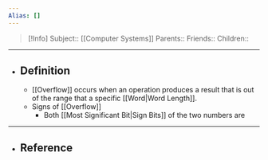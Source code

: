 ```yaml
---
Alias: []
---
```

> [!Info]
> Subject:: [[Computer Systems]]
> Parents:: 
> Friends:: 
> Children:: 
---
- ## Definition
	- [[Overflow]] occurs when an operation produces a result that is out of the range that a specific [[Word|Word Length]].
	- Signs of [[Overflow]]
		- Both [[Most Significant Bit|Sign Bits]] of the two numbers are 
---
- ## Reference